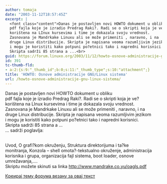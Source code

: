 ```yaml
---
author: tomaja
date: "2003-11-12T18:57:45Z"
excerpt: |
  <font class="content">Danas je postavljen novi HOWTO dokument u obliku
  pdf fajla koje je izradio Predrag Raki?. Radi se o skripti koja je ve?
  korištena na LInux kursevima i time je dokazala svoju vrednost.
  Zasnovana je Mandrkake Linuxu ali se može primeniti , naravno, i na
  druge Linux distribucije. Skripta je napisana veoma razumljivim jezikom
  i mogu je koristiti kako potpuni po?etnici tako i napredni korisnici.
  Skripta sadrži 85 strana a ...<br>
guid: https://forum.linuxo.org/2003/11/12/howto-osnove-administracije-gnu-linux-sistema/
id: 391
tc-thumb-fld:
- a:2:{s:9:"_thumb_id";b:0;s:11:"_thumb_type";s:10:"attachment";}
title: 'HOWTO: Osnove administracije GNU/Linux sistema'
url: /howto-osnove-administracije-gnu-linux-sistema/
---
```

<font class="content">Danas je postavljen novi HOWTO dokument u obliku<br /> pdf fajla koje je izradio Predrag Raki?. Radi se o skripti koja je ve?<br /> korištena na LInux kursevima i time je dokazala svoju vrednost.<br /> Zasnovana je Mandrkake Linuxu ali se može primeniti , naravno, i na<br /> druge Linux distribucije. Skripta je napisana veoma razumljivim jezikom<br /> i mogu je koristiti kako potpuni po?etnici tako i napredni korisnici.<br /> Skripta sadrži 85 strana a &#8230;<br /><!--break-->&#8230; sadrži poglavlja:

<br /> Uvod, O grafi?kom okruženju, Struktura direktorijuma i ta?ke<br /> monitranja, Konzola &#8211; shell omota?-tekstualno okruženje, administracija<br /> korisnika i grupa, organizacija fajl sistema, boot loader, osnove<br /> umrežavanja,&#8230;.<br /> Skriptu možete skinuti sa linka <a
 href="http://www.mandrake.co.yu/oagls.pdf">http://www.mandrake.co.yu/oagls.pdf</a></font>

[Креирај тему форума везану за овај текст](https://linuxo.org/nova-tema-na-forumu/?se_pid=391)